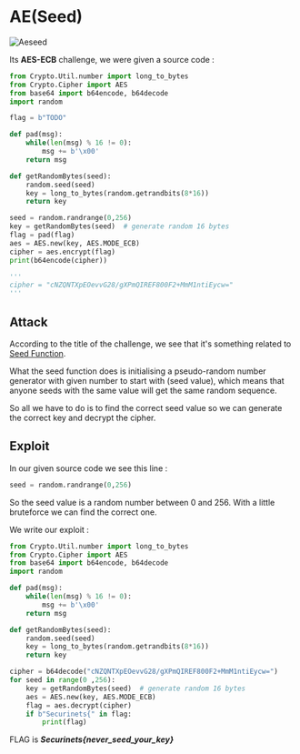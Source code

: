 # AE(Seed)
![Aeseed](https://user-images.githubusercontent.com/62826765/100807612-f1858280-3432-11eb-808c-aa03b61cbc11.png)

Its **AES-ECB** challenge, we were given a source code :
```python
from Crypto.Util.number import long_to_bytes
from Crypto.Cipher import AES
from base64 import b64encode, b64decode
import random

flag = b"TODO"

def pad(msg):
	while(len(msg) % 16 != 0):
		msg += b'\x00'
	return msg

def getRandomBytes(seed):
	random.seed(seed)
	key = long_to_bytes(random.getrandbits(8*16))
	return key

seed = random.randrange(0,256)
key = getRandomBytes(seed)	# generate random 16 bytes
flag = pad(flag)
aes = AES.new(key, AES.MODE_ECB)
cipher = aes.encrypt(flag)
print(b64encode(cipher))

'''
cipher = "cNZQNTXpEOevvG28/gXPmQIREF800F2+MmM1ntiEycw="
'''
```

## Attack
According to the title of the challenge, we see that it's something related to [Seed Function](https://www.w3schools.com/python/ref_random_seed.asp#:~:text=The%20seed()%20method%20is,uses%20the%20current%20system%20time.).

What the seed function does is initialising a pseudo-random number generator with given number to start with (seed value), which means that anyone seeds with the same value will get the same random sequence.

So all we have to do is to find the correct seed value so we can generate the correct key and decrypt the cipher.

## Exploit
In our given source code we see this line :
```python
seed = random.randrange(0,256)
```
So the seed value is a random number between 0 and 256. With a little bruteforce we can find the correct one.

We write our exploit :
```python
from Crypto.Util.number import long_to_bytes
from Crypto.Cipher import AES
from base64 import b64encode, b64decode
import random

def pad(msg):
	while(len(msg) % 16 != 0):
		msg += b'\x00'
	return msg

def getRandomBytes(seed):
	random.seed(seed)
	key = long_to_bytes(random.getrandbits(8*16))
	return key

cipher = b64decode("cNZQNTXpEOevvG28/gXPmQIREF800F2+MmM1ntiEycw=")
for seed in range(0 ,256):
	key = getRandomBytes(seed)	# generate random 16 bytes
	aes = AES.new(key, AES.MODE_ECB)
	flag = aes.decrypt(cipher)
	if b"Securinets{" in flag:
		print(flag)
```

FLAG is **_Securinets{never_seed_your_key}_**
